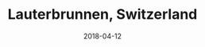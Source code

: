 ---
title: Lauterbrunnen, Switzerland
date: 2018-04-12
countries:
  - Switzerland
resources:
  - src: feature.jpg
    params: 
      weight: 0
  - src: DSCF6032.jpg
    params: 
      weight: 1
  - src: DSCF6035.jpg
    params: 
      weight: 2
  - src: DSCF6082.jpg
    params: 
      weight: 3
  - src: DSCF6084.jpg
    params: 
      weight: 4
  - src: DSCF6091.jpg
    params: 
      weight: 5
  - src: DSCF6104.jpg
    params: 
      weight: 6
  - src: DSCF6125.jpg
    params: 
      weight: 7
  - src: DSCF6155.jpg
    params: 
      weight: 8
  - src: DSCF6158.jpg
    params: 
      weight: 9
  - src: DSCF6164.jpg
    params: 
      weight: 10
  - src: DSCF6177.jpg
    params: 
      weight: 11
---